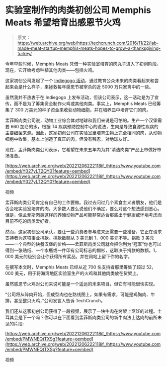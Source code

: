 # 实验室制作的肉类初创公司 Memphis Meats 希望培育出感恩节火鸡 

> 原文：<https://web.archive.org/web/https://techcrunch.com/2016/11/22/lab-made-meat-startup-memphis-meats-hopes-to-grow-a-thanksgiving-turkey/>

今年早些时候，Memphis Meats 凭借一种实验室培育的肉丸子进入了初创阶段。现在，它开始考虑种植其他肉类——包括火鸡。

这家初创公司发起了一个 [Indiegogo 活动](https://web.archive.org/web/20221206222118/https://www.indiegogo.com/projects/memphis-meats-better-meat-better-world-environment#/)，通过教育公众未来的肉类看起来和尝起来会是什么样子，来拯救每年感恩节被宰杀的近 5000 万只家禽中的一些。

虽然我并不热衷于在 Indiegogo 上发布活动，但该公司表示，这一活动是为了宣传，而不是为了筹集资金制作火鸡或其他肉类。事实上，Memphis Meats 已经筹集了 300 万美元的种子资金来收获动物细胞，并在培养皿中培育它们的肉。

孟菲斯肉类公司说，动物工业综合体对地球和我们来说是可怕的。生产一个汉堡需要 660 加仑的水，根据 T4 疾病预防控制中心的说法，生肉是导致食源性疾病的主要细菌来源。因此，这家初创公司在实验室里培育生物上完全相同的肉，从动物细胞中收集，基本上创造了真正的肉，但没有残忍，对地球友好。

现在，孟菲斯肉类公司表示，它希望在未来五年内为其“清洁肉类”产品上市做好市场准备。

[https://web.archive.org/web/20221206222118if_/https://www.youtube.com/embed/Y027yLT2QY0?feature=oembed](https://web.archive.org/web/20221206222118if_/https://www.youtube.com/embed/Y027yLT2QY0?feature=oembed)

视频

孟菲斯肉类公司肯定有自己的工作要做。我过去问过几个素食主义者朋友，他们是否会吃实验室培育的肉，大多数人要么说他们不确定，要么对这个想法感到恶心。但是，像孟菲斯肉类这样的养殖动物产品可能非常适合那些出于健康或环境考虑而目前不吃的肉类爱好者。

然而，这家初创公司承认，要让一些消费者参与进来还需要一些准备，它正在请求支持者为这项事业捐款。捐款数额从 3 美元到 1，000 美元不等。捐款 3 美元——一个典型的快餐汉堡的价格——孟菲斯肉类公司就会把你列为“冠军”你也可以得到一张贴纸、一个水瓶或一件印有公司标志的帽衫，这取决于捐款的数额。1，000 美元的级别会让你获得所有奖品，并在网站上留下你的名字。

在撰写本文时，Memphis Meats 已经从近 700 名支持者那里筹集了超过 52，000 美元，用于将海湾地区实验室生产的火鸡和其他肉类放在货架上。

虽然感恩节火鸡对公司来说可能是一个遥远的未来项目，但它有可能很快实现。

“公司将从碎肉开始，但成型肉也在路线图上，如果有需求，可能是鸡胸肉、牛排，甚至整只火鸡，”公司发言人告诉 TechCrunch。

我们还从这家初创公司获得了一段视频，展示了一块牛肉在烤架上烹饪的过程。土耳其会是下一个吗？你可以在下面看到孟菲斯肉类公司的新牛肉法士达肉的前所未见的片段:

[https://web.archive.org/web/20221206222118if_/https://www.youtube.com/embed/PMWNEQtTXSg?feature=oembed](https://web.archive.org/web/20221206222118if_/https://www.youtube.com/embed/PMWNEQtTXSg?feature=oembed)

视频